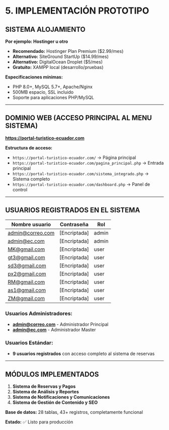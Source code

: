 # 5. IMPLEMENTACIÓN PROTOTIPO

## SISTEMA ALOJAMIENTO
**Por ejemplo: Hostinger u otro**
- **Recomendado:** Hostinger Plan Premium ($2.99/mes)
- **Alternativo:** SiteGround StartUp ($14.99/mes)
- **Alternativo:** DigitalOcean Droplet ($5/mes)
- **Gratuito:** XAMPP local (desarrollo/pruebas)

**Especificaciones mínimas:**
- PHP 8.0+, MySQL 5.7+, Apache/Nginx
- 500MB espacio, SSL incluido
- Soporte para aplicaciones PHP/MySQL

---

## DOMINIO WEB (ACCESO PRINCIPAL AL MENU SISTEMA)
**https://portal-turistico-ecuador.com**

**Estructura de acceso:**
- `https://portal-turistico-ecuador.com/` → Página principal
- `https://portal-turistico-ecuador.com/pagina_principal.php` → Entrada principal
- `https://portal-turistico-ecuador.com/sistema_integrado.php` → Sistema completo
- `https://portal-turistico-ecuador.com/dashboard.php` → Panel de control

---

## USUARIOS REGISTRADOS EN EL SISTEMA

| Nombre usuario | Contraseña | Rol |
|----------------|------------|-----|
| admin@correo.com | [Encriptada] | admin |
| admin@ec.com | [Encriptada] | admin |
| MK@gmail.com | [Encriptada] | user |
| gt3@gmail.com | [Encriptada] | user |
| sd3@gmail.com | [Encriptada] | user |
| px2@gmail.com | [Encriptada] | user |
| RM@gmail.com | [Encriptada] | user |
| as1@gmail.com | [Encriptada] | user |
| ZM@gmail.com | [Encriptada] | user |

### Usuarios Administradores:
- **admin@correo.com** - Administrador Principal
- **admin@ec.com** - Administrador Master

### Usuarios Estándar:
- **9 usuarios registrados** con acceso completo al sistema de reservas

---

## MÓDULOS IMPLEMENTADOS

1. **Sistema de Reservas y Pagos**
2. **Sistema de Análisis y Reportes**
3. **Sistema de Notificaciones y Comunicaciones**
4. **Sistema de Gestión de Contenido y SEO**

**Base de datos:** 28 tablas, 43+ registros, completamente funcional

**Estado:** ✅ Listo para producción
